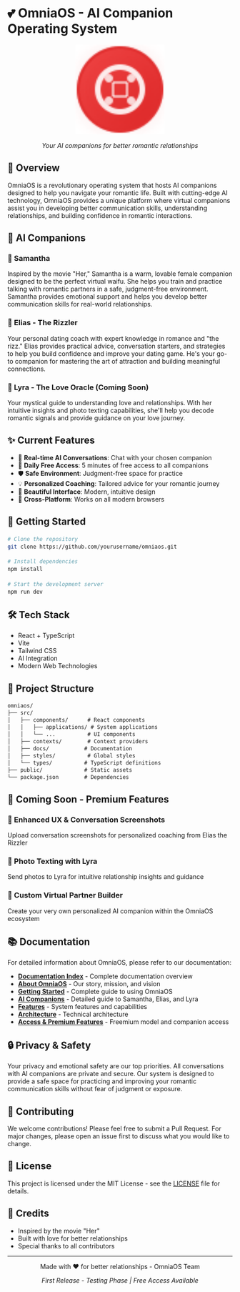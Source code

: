 # 💕 OmniaOS - AI Companion Operating System

<div align="center">
  <img src="public/favicon.svg" alt="OmniaOS Logo" width="200" />
  <p><em>Your AI companions for better romantic relationships</em></p>
</div>

## 🌟 Overview

OmniaOS is a revolutionary operating system that hosts AI companions designed to help you navigate your romantic life. Built with cutting-edge AI technology, OmniaOS provides a unique platform where virtual companions assist you in developing better communication skills, understanding relationships, and building confidence in romantic interactions.

## 🤖 AI Companions

### 💖 Samantha
Inspired by the movie "Her," Samantha is a warm, lovable female companion designed to be the perfect virtual waifu. She helps you train and practice talking with romantic partners in a safe, judgment-free environment. Samantha provides emotional support and helps you develop better communication skills for real-world relationships.

### 🎯 Elias - The Rizzler
Your personal dating coach with expert knowledge in romance and "the rizz." Elias provides practical advice, conversation starters, and strategies to help you build confidence and improve your dating game. He's your go-to companion for mastering the art of attraction and building meaningful connections.

### 🔮 Lyra - The Love Oracle (Coming Soon)
Your mystical guide to understanding love and relationships. With her intuitive insights and photo texting capabilities, she'll help you decode romantic signals and provide guidance on your love journey.

## ✨ Current Features

- 💬 **Real-time AI Conversations**: Chat with your chosen companion
- 🎯 **Daily Free Access**: 5 minutes of free access to all companions
- 🛡️ **Safe Environment**: Judgment-free space for practice
- 💡 **Personalized Coaching**: Tailored advice for your romantic journey
- 🎨 **Beautiful Interface**: Modern, intuitive design
- 📱 **Cross-Platform**: Works on all modern browsers

## 🚀 Getting Started

```bash
# Clone the repository
git clone https://github.com/yourusername/omniaos.git

# Install dependencies
npm install

# Start the development server
npm run dev
```

## 🛠️ Tech Stack

- React + TypeScript
- Vite
- Tailwind CSS
- AI Integration
- Modern Web Technologies

## 📂 Project Structure

```
omniaos/
├── src/
│   ├── components/      # React components
│   │   ├── applications/ # System applications
│   │   └── ...          # UI components
│   ├── contexts/        # Context providers
│   ├── docs/           # Documentation
│   ├── styles/          # Global styles
│   └── types/          # TypeScript definitions
├── public/             # Static assets
└── package.json        # Dependencies
```

## 🔮 Coming Soon - Premium Features

### 📸 Enhanced UX & Conversation Screenshots
Upload conversation screenshots for personalized coaching from Elias the Rizzler

### 📱 Photo Texting with Lyra
Send photos to Lyra for intuitive relationship insights and guidance

### 🎨 Custom Virtual Partner Builder
Create your very own personalized AI companion within the OmniaOS ecosystem

## 📚 Documentation

For detailed information about OmniaOS, please refer to our documentation:

- **[Documentation Index](./src/docs/README.md)** - Complete documentation overview
- **[About OmniaOS](./src/docs/about-omniaos.md)** - Our story, mission, and vision
- **[Getting Started](./src/docs/getting-started.md)** - Complete guide to using OmniaOS
- **[AI Companions](./src/docs/ai-companions.md)** - Detailed guide to Samantha, Elias, and Lyra
- **[Features](./src/docs/features.md)** - System features and capabilities
- **[Architecture](./src/docs/architecture.md)** - Technical architecture
- **[Access & Premium Features](./src/docs/payment.md)** - Freemium model and companion access

## 🔒 Privacy & Safety

Your privacy and emotional safety are our top priorities. All conversations with AI companions are private and secure. Our system is designed to provide a safe space for practicing and improving your romantic communication skills without fear of judgment or exposure.

## 🤝 Contributing

We welcome contributions! Please feel free to submit a Pull Request. For major changes, please open an issue first to discuss what you would like to change.

## 📜 License

This project is licensed under the MIT License - see the [LICENSE](LICENSE) file for details.

## 🌟 Credits

- Inspired by the movie "Her"
- Built with love for better relationships
- Special thanks to all contributors

---

<div align="center">
  <p>Made with ❤️ for better relationships - OmniaOS Team</p>
  <p><em>First Release - Testing Phase | Free Access Available</em></p>
</div> 